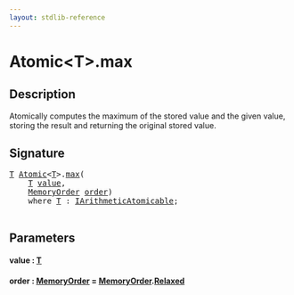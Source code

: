 ```yaml
---
layout: stdlib-reference
---
```


# Atomic\<T\>\.max

## Description

Atomically computes the maximum of the stored value and the given
value, storing the result and returning the original stored value.




## Signature 

<pre>
<a href="index.html#typeparam-T" class="code_type">T</a> <a href="index.html" class="code_type">Atomic</a>&lt;<a href="index.html#typeparam-T" class="code_type">T</a>&gt;.<a href="max.html">max</a>(
    <a href="index.html#typeparam-T" class="code_type">T</a> <a href="max.html#decl-value" class="code_param">value</a>,
    <a href="index.html" class="code_type">MemoryOrder</a> <a href="max.html#decl-order" class="code_param">order</a>)
    <span class='code_keyword'>where</span> <a href="index.html#typeparam-T" class="code_type">T</a> : <a href="index.html" class="code_type">IArithmeticAtomicable</a>;

</pre>

## Parameters

####  <a id="decl-value"></a>value  : [T](index#typeparam-T)
####  <a id="decl-order"></a>order  : [MemoryOrder](../memoryorder-06/index) = [MemoryOrder](../memoryorder-06/index)\.[Relaxed](../memoryorder-06/index#decl-Relaxed)

